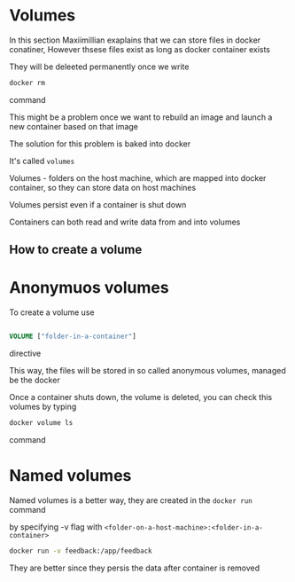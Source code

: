 # Volumes

In this section Maxiimillian exaplains that we can store files in docker conatiner,
However thsese files exist as long as docker container exists

They will be deleeted permanently once we write 
```bash
docker rm 
```
command


This might be a problem once we want to rebuild an image and launch a new container based on that image


The solution for this problem is baked into docker

It's called `volumes`

Volumes - folders on the host machine, which are mapped into  docker container, 
so they can store data on host machines

Volumes persist even if a container is shut down

Containers can both read and write data from and into volumes

## How to create a volume

# Anonymuos volumes


To create a volume use 
```dockerfile

VOLUME ["folder-in-a-container"]
```
directive

This way, the files will be stored in so called anonymous volumes, managed be the docker

Once a container shuts down, the volume is deleted, you can check this volumes by typing

```bash
docker volume ls
```
command


# Named volumes

Named volumes is a better way, they are created in the `docker run` command

by specifying -v flag with `<folder-on-a-host-machine>:<folder-in-a-container>`

```bash
docker run -v feedback:/app/feedback

```

They are better since they persis the data after container is removed
